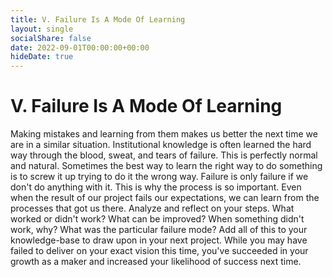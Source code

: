 ```yaml
---
title: V. Failure Is A Mode Of Learning
layout: single
socialShare: false
date: 2022-09-01T00:00:00+00:00
hideDate: true
---
```

<!--more-->

# V. Failure Is A Mode Of Learning

Making mistakes and learning from them makes us better the next time we are in a similar situation.  Institutional knowledge is often learned the hard way through the blood, sweat, and tears of failure.  This is perfectly normal and natural.  Sometimes the best way to learn the right way to do something is to screw it up trying to do it the wrong way.  Failure is only failure if we don't do anything with it.  This is why the process is so important.  Even when the result of our project fails our expectations, we can learn from the processes that got us there.  Analyze and reflect on your steps.  What worked or didn't work?  What can be improved?  When something didn't work, why?  What was the particular failure mode?  Add all of this to your knowledge-base to draw upon in your next project.  While you may have failed to deliver on your exact vision this time, you've succeeded in your growth as a maker and increased your likelihood of success next time.

